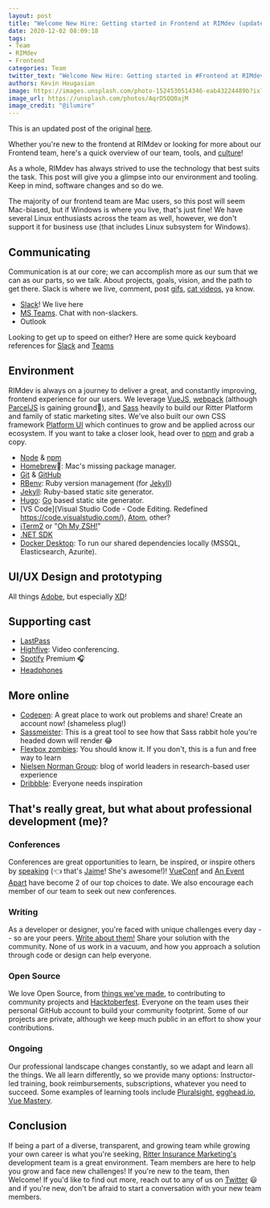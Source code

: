 ```yaml
---
layout: post
title: "Welcome New Hire: Getting started in Frontend at RIMdev (updated)"
date: 2020-12-02 08:09:18
tags:
- Team
- RIMdev
- Frontend
categories: Team
twitter_text: "Welcome New Hire: Getting started in #Frontend at RIMdev (update)"
authors: Kevin Hougasian
image: https://images.unsplash.com/photo-1524530514346-eab43224489b?ixlib=rb-1.2.1&ixid=eyJhcHBfaWQiOjEyMDd9&auto=format&fit=crop&w=2800&q=80
image_url: https://unsplash.com/photos/AqrD5QQ0ajM
image_credit: "@ilumire"
---
```


<div class="ui info message">
This is an updated post of the original <a href="/welcome-new-hire-getting-started-in-frontend-at-rimdev/">here</a>.
</div>

Whether you're new to the frontend at RIMdev or looking for more about our Frontend team, here's a quick overview of our team, tools, and [culture](https://github.com/ritterim/culture)!

As a whole, RIMdev has always strived to use the technology that best suits the task. This post will give you a glimpse into our environment and tooling. Keep in mind, software changes and so do we.

The majority of our frontend team are Mac users, so this post will seem Mac-biased, but if Windows is where you live, that's just fine! We have several Linux enthusiasts across the team as well, however, we don't support it for business use (that includes Linux subsystem for Windows).


## Communicating

Communication is at our core; we can accomplish more as our sum that we can as our parts, so we talk. About projects, goals, vision, and the path to get there. Slack is where we live, comment, post [gifs](https://giphy.com), [cat videos](https://www.youtube.com/watch?v=5dsGWM5XGdg), ya know.

- [Slack](https://slack.com/)! We live here
- [MS Teams](https://products.office.com/en-us/microsoft-teams/group-chat-software). Chat with non-slackers.
- Outlook

Looking to get up to speed on either? Here are some quick keyboard references for [Slack](https://slack.com/help/articles/201374536-Slack-keyboard-shortcuts) and [Teams](https://support.microsoft.com/en-us/office/keyboard-shortcuts-for-microsoft-teams-2e8e2a70-e8d8-4a19-949b-4c36dd5292d2.)

## Environment

RIMdev is always on a journey to deliver a great, and constantly improving, frontend experience for our users. We leverage [VueJS](https://vuejs.org/), [webpack](https://webpack.js.org/) (although [ParcelJS](https://parceljs.org/) is gaining ground🤞), and [Sass](https://sass-lang.com/) heavily to build our Ritter Platform and family of static marketing sites. We've also built our own CSS framework [Platform UI](https://style.rimdev.io/) which continues to grow and be applied across our ecosystem. If you want to take a closer look, head over to [npm](https://www.npmjs.com/package/@ritterim/platform-ui) and grab a copy.

- [Node](https://nodejs.org/en/download) & [npm](https://www.npmjs.com/)
- [Homebrew](https://docs.brew.sh/Installation)🍺: Mac's missing package manager.
- [Git](https://www.git-scm.com/) & [GitHub](https://github.com)
- [RBenv](https://github.com/rbenv/rbenv): Ruby version management (for [Jekyll](https://jekyllrb.com/))
- [Jekyll](https://jekyllrb.com/): Ruby-based static site generator.
- [Hugo](https://gohugo.io/getting-started/quick-start/): [Go](https://golang.org/) based static site generator.
- [VS Code](Visual Studio Code - Code Editing. Redefined
https://code.visualstudio.com/), [Atom](https://atom.io/), other?
- [iTerm2](https://www.iterm2.com/) or "[Oh My ZSH!](https://ohmyz.sh/)"
- [.NET SDK](https://dotnet.microsoft.com/download)
- [Docker Desktop](https://www.docker.com/products/docker-desktop): To run our shared dependencies locally (MSSQL, Elasticsearch, Azurite).

## UI/UX Design and prototyping

All things [Adobe](https://www.adobe.com/), but especially [XD](https://www.adobe.com/products/xd.html)!

## Supporting cast

- [LastPass](https://www.lastpass.com/)
- [Highfive](https://highfive.com): Video conferencing.
- [Spotify](https://spotify.com) Premium 🎧
- [Headphones](https://www.cnet.com/topics/headphones/products/)

## More online 

- [Codepen](https://codepen.io): A great place to work out problems and share! Create an account now! (shameless plug!)
- [Sassmeister](https://www.sassmeister.com/): This is a great tool to see how that Sass rabbit hole you're headed down will render 😂
- [Flexbox zombies](https://geddski.teachable.com/p/flexbox-zombies): You should know it. If you don't, this is a fun and free way to learn
- [Nielsen Norman Group](https://www.nngroup.com/): blog of world leaders in research-based user experience
- [Dribbble](https://dribbble.com/): Everyone needs inspiration

## That's really great, but what about professional development (me)?

### Conferences

Conferences are great opportunities to learn, be inspired, or inspire others by [speaking](https://www.vuemastery.com/conferences/vueconf-us-2019/global-vs-component-state-in-vuex/) (👈 that's [Jaime](/authors/jaime-jones/)! She's awesome!)! [VueConf](http://www.vueconf.us/) and [An Event Apart](https://aneventapart.com/) have become 2 of our top choices to date. We also encourage each member of our team to seek out new conferences.

### Writing

As a developer or designer, you're faced with unique challenges every day -- so are your peers. [Write about them!](https://rimdev.io) Share your solution with the community. None of us work in a vacuum, and how you approach a solution through code or design can help everyone.

### Open Source

We love Open Source, from [things we've made](https://rimdev.io/open-source/), to contributing to community projects and [Hacktoberfest](https://hacktoberfest.digitalocean.com/). Everyone on the team uses their personal GitHub account to build your community footprint. Some of our projects are private, although we keep much public in an effort to show your contributions.

### Ongoing

Our professional landscape changes constantly, so we adapt and learn all the things. We all learn differently, so we provide many options: Instructor-led training, book reimbursements, subscriptions, whatever you need to succeed. Some examples of learning tools include [Pluralsight](https://www.pluralsight.com/), [egghead.io](https://egghead.io/), [Vue Mastery](https://www.vuemastery.com/).

## Conclusion

If being a part of a diverse, transparent, and growing team while growing your own career is what you're seeking, [Ritter Insurance Marketing's](https://ritterim.com) development team is a great environment. Team members are here to help you grow and face new challenges! If you're new to the team, then Welcome! If you'd like to find out more, reach out to any of us on [Twitter](https://twitter.com) 😃 and if you're new, don't be afraid to start a conversation with your new team members.
